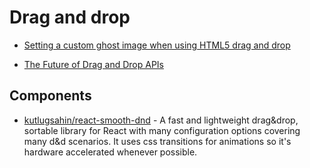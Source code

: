 # Drag and drop

- [Setting a custom ghost image when using HTML5 drag and drop](https://kryogenix.org/code/browser/custom-drag-image.html)

- [The Future of Drag and Drop APIs](https://medium.com/@dan_abramov/the-future-of-drag-and-drop-apis-249dfea7a15f)

## Components

- [kutlugsahin/react-smooth-dnd](https://github.com/kutlugsahin/react-smooth-dnd/) - A fast and lightweight drag&drop, sortable library for React with many configuration options covering many d&d scenarios. It uses css transitions for animations so it's hardware accelerated whenever possible.
